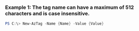
### Example 1: The tag name can have a maximum of 512 characters and is case insensitive.
```powershell
PS C:\> New-AzTag -Name {Name} -Value {Value}



